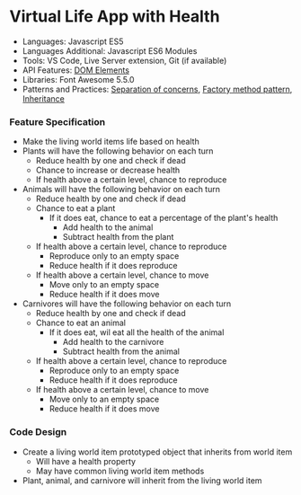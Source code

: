 
# Virtual Life App with Health

* Languages: Javascript ES5
* Languages Additional: Javascript ES6 Modules
* Tools: VS Code, Live Server extension, Git (if available)
* API Features: [DOM Elements](http://codebasecamp.org/docs/Javascript/developer.mozilla.org/en-US/docs/Web/API/Document_Object_Model.html)
* Libraries: Font Awesome 5.5.0
* Patterns and Practices: [Separation of concerns](http://codebasecamp.org/wikipedia/separation_of_concerns.html), [Factory method pattern](http://codebasecamp.org/wikipedia/factory_method_pattern.html), [Inheritance](http://codebasecamp.org/wikipedia/inheritance_oop.html)

### Feature Specification

* Make the living world items life based on health
* Plants will have the following behavior on each turn
	* Reduce health by one and check if dead
	* Chance to increase or decrease health
	* If health above a certain level, chance to reproduce
* Animals will have the following behavior on each turn
	* Reduce health by one and check if dead
	* Chance to eat a plant
		* If it does eat, chance to eat a percentage of the plant's health
			* Add health to the animal
			* Subtract health from the plant
	* If health above a certain level, chance to reproduce
		* Reproduce only to an empty space
		* Reduce health if it does reproduce
	* If health above a certain level, chance to move
		* Move only to an empty space
		* Reduce health if it does move
* Carnivores will have the following behavior on each turn
	* Reduce health by one and check if dead
	* Chance to eat an animal
		* If it does eat, wil eat all the health of the animal
			* Add health to the carnivore
			* Subtract health from the animal
	* If health above a certain level, chance to reproduce
		* Reproduce only to an empty space
		* Reduce health if it does reproduce
	* If health above a certain level, chance to move
		* Move only to an empty space
		* Reduce health if it does move

### Code Design

* Create a living world item prototyped object that inherits from world item
	* Will have a health property
	* May have common living world item methods
* Plant, animal, and carnivore will inherit from the living world item